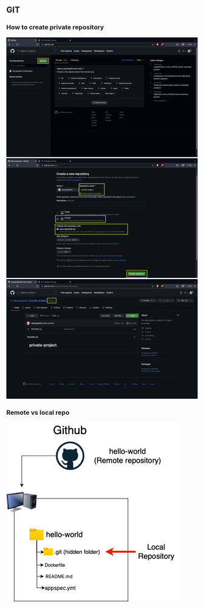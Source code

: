## GIT

### How to create private repository

![Git](/content/git/tutorials/images/part-2/repo-new.png)
![Git](/content/git/tutorials/images/part-2/private-repo.png)
![Git](/content/git/tutorials/images/part-2/private-created.png)

### Remote vs local repo
![Git](/content/git/tutorials/images/part-2/remote-vs-local.png)